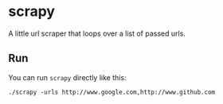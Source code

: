 # scrapy

A little url scraper that loops over a list of passed urls.

## Run

You can run `scrapy` directly like this:

```
./scrapy -urls http://www.google.com,http://www.github.com
```
